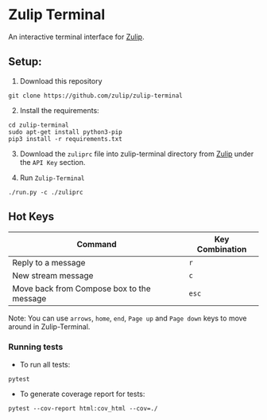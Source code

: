 # Zulip Terminal

An interactive terminal interface for [Zulip](https://zulipchat.com).

 ## Setup:
  1. Download this repository
  ```
  git clone https://github.com/zulip/zulip-terminal
  ```

  2. Install the requirements:
  ```
  cd zulip-terminal
  sudo apt-get install python3-pip
  pip3 install -r requirements.txt
  ```

  3. Download the `zuliprc` file into zulip-terminal directory from [Zulip](https://chat.zulip.org/#settings/your-account)
  under the `API Key` section.

  4. Run `Zulip-Terminal`
  ```
  ./run.py -c ./zuliprc
  ```


## Hot Keys
| Command | Key Combination |
| ------- | --------------- |
| Reply to a message | `r` |
| New stream message | `c` |
| Move back from Compose box to the message | `esc` |

Note: You can use `arrows`, `home`, `end`, `Page up` and `Page down` keys to move around in Zulip-Terminal.

### Running tests
* To run all tests:
```
pytest
```
* To generate coverage report for tests:
```
pytest --cov-report html:cov_html --cov=./
```
